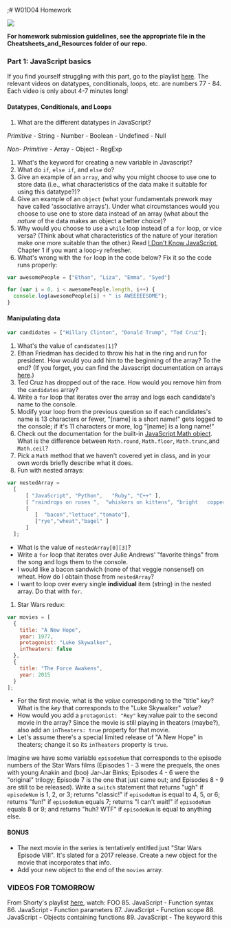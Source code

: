 ;# W01D04 Homework

![](http://i.giphy.com/4mYEvZksvTrKU.gif)

**For homework submission guidelines, see the appropriate file in the Cheatsheets_and_Resources folder of our repo.**

### Part 1: JavaScript basics

If you find yourself struggling with this part, go to the playlist [here](https://www.youtube.com/playlist?list=PLw1xVKFbouelUj3g_56CRAUjGGEU13bPF). The relevant videos on datatypes, conditionals, loops, etc. are numbers 77 - 84. Each video is only about 4-7 minutes long!

#### Datatypes, Conditionals, and Loops
1. What are the different datatypes in JavaScript?

*Primitive*
    - String
    - Number
    - Boolean
    - Undefined
    - Null
    
*Non- Primitive*
    - Array
    - Object
    - RegExp


1. What's the keyword for creating a new variable in Javascript?
1. What do `if`, `else if`, and `else` do?
1. Give an example of an `array`, and why you might choose to use one to store data (i.e., what characteristics of the data make it suitable for using this datatype?)?
1. Give an example of an `object` (what your fundamentals prework may have called 'associative arrays'). Under what circumstances would you choose to use one to store data instead of an array (what about the *nature* of the data makes an object a better choice)?
1. Why would you choose to use a `while` loop instead of a `for` loop, or vice versa? (Think about what characteristics of the nature of your iteration make one more suitable than the other.) Read [I Don't Know JavaScript](https://github.com/getify/You-Dont-Know-JS/blob/master/up%20&%20going/ch1.md), Chapter 1 if you want a loop-y refresher.
1. What's wrong with the `for` loop in the code below? Fix it so the code runs properly:

  ```js
  var awesomePeople = ["Ethan", "Liza", "Emma", "Syed"]

  for (var i = 0, i < awesomePeople.length, i++) {
    console.log(awesomePeople[i] + " is AWEEEEESOME");
  }
  ```

#### Manipulating data
  ```JavaScript
  var candidates = ["Hillary Clinton", "Donald Trump", "Ted Cruz"];
  ```
1. What's the value of `candidates[1]`?
1. Ethan Friedman has decided to throw his hat in the ring and run for president. How would you add him to the beginning of the array? To the end?
(If you forget, you can find the Javascript documentation on arrays [here](https://developer.mozilla.org/en-US/docs/Web/JavaScript/Reference/Global_Objects/Array).)
1. Ted Cruz has dropped out of the race. How would you remove him from the `candidates` array?
1. Write a `for` loop that iterates over the array and logs each candidate's name to the console.
1. Modify your loop from the previous question so if each candidates's name is 13 characters or fewer, "[name] is a short name!" gets logged to the console; if it's 11 characters or more, log "[name] is a long name!"
1. Check out the documentation for the built-in [JavaScript Math object](https://developer.mozilla.org/en-US/docs/Web/JavaScript/Reference/Global_Objects/Math). What is the difference between `Math.round`, `Math.floor`, `Math.trunc`,and `Math.ceil`?
1. Pick a `Math` method that we haven't covered yet in class, and in your own words briefly describe what it does.
1. Fun with nested arrays:    
```javascript
var nestedArray =
  [
      [ "JavaScript", "Python",   "Ruby", "C++" ],
      [ "raindrops on roses ",  "whiskers on kittens", "bright   copper kettles", "warm woolen   mittens" ],
      [
         [  "bacon","lettuce","tomato"],
         ["rye","wheat","bagel" ]
      ]
  ];
```

  * What is the value of `nestedArray[0][3]`?
  * Write a `for` loop that iterates over Julie Andrews' "favorite things" from the song and logs them to the console.
  * I would like a bacon sandwich (none of that veggie nonsense!) on wheat. How do I obtain those from `nestedArray`?
  * I want to loop over every single **individual** item (string) in the nested array. Do that with `for`.
1. Star Wars redux:

```js
var movies = [
  {
    title: "A New Hope",
    year: 1977,
    protagonist: "Luke Skywalker",
    inTheaters: false
  },
  {
    title: "The Force Awakens",
    year: 2015    
  }
];
```

  * For the first movie, what is the *value* corresponding to the "title" *key*? What is the *key* that corresponds to the "Luke Skywalker" *value*?
  * How would you add a `protagonist: "Rey"` key:value pair to the second movie in the array? Since the movie is still playing in theaters (maybe?), also add an `inTheaters: true` property for that movie.
  * Let's assume there's a special limited release of "A New Hope" in theaters; change it so its `inTheaters` property is `true`.

Imagine we have some variable `episodeNum` that corresponds to the episode numbers of the Star Wars films (Episodes 1 - 3 were the prequels, the ones with young Anakin and (boo) Jar-Jar Binks; Episodes 4 - 6 were the "original" trilogy; Episode 7 is the one that just came out; and Episodes 8 - 9 are still to be released). Write a `switch` statement that returns "ugh" if `episodeNum` is 1, 2, or 3; returns "classic!" if `episodeNum` is equal to 4, 5, or 6; returns "fun!" if `episodeNum` equals 7; returns "I can't wait!" if `episodeNum` equals 8 or 9; and returns "huh? WTF" if `episodeNum` is equal to anything else.

#### BONUS
* The next movie in the series is tentatively entitled just "Star Wars Episode VIII". It's slated for a 2017 release. Create a new object for the movie that incorporates that info.
* Add your new object to the end of the `movies` array.

### VIDEOS FOR TOMORROW

From Shorty's playlist [here](https://www.youtube.com/watch?v=Ov-TgRp2bgc&list=PLw1xVKFbouelUj3g_56CRAUjGGEU13bPF&index=90), watch:
FOO
85. JavaScript - Function syntax
86. JavaScript - Function parameters
87. JavaScript - Function scope
88. JavaScript - Objects containing functions
89. JavaScript - The keyword this
